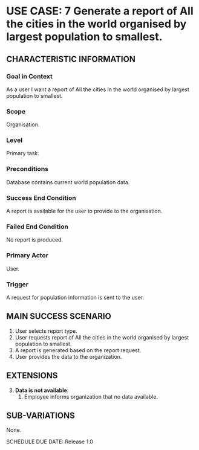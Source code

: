 # USE CASE: 7 Generate a report of All the cities in the world organised by largest population to smallest.
## CHARACTERISTIC INFORMATION
### Goal in Context
As a user I want a report of  All the cities in the world organised by largest population to smallest.

### Scope
Organisation.

### Level
Primary task.

### Preconditions
Database contains current world population data.

### Success End Condition
A report is available for the user to provide to the organisation.

### Failed End Condition
No report is produced.

### Primary Actor
User.

### Trigger
A request for population information is sent to the user.

## MAIN SUCCESS SCENARIO
1. User selects report type.
2. User requests report of All the cities in the world organised by largest population to smallest.
3. A report is generated based on the report request.
4. User provides the data to the organization.

## EXTENSIONS
3. **Data is not available**:
   1. Employee informs organization that no data available.

## SUB-VARIATIONS
None.

SCHEDULE
DUE DATE: Release 1.0
